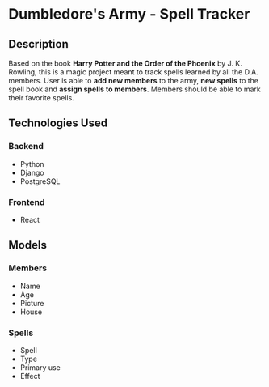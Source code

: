 # Dumbledore's Army - Spell Tracker

## Description

Based on the book **Harry Potter and the Order of the Phoenix** by J. K. Rowling, this is a magic project meant to track spells learned by all the D.A. members. User is able to **add new members** to the army, **new spells** to the spell book and **assign spells to members**. Members should be able to mark their favorite spells.

## Technologies Used

### Backend
- Python
- Django
- PostgreSQL

### Frontend
- React

## Models
### Members
- Name
- Age
- Picture
- House

### Spells
- Spell
- Type
- Primary use
- Effect

